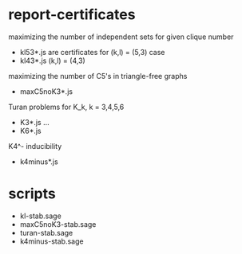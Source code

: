 # report-certificates

maximizing the number of independent sets for given clique number
- kl53*.js are certificates for (k,l) = (5,3) case
- kl43*.js                      (k,l) = (4,3)

maximizing the number of C5's in triangle-free graphs
- maxC5noK3*.js

Turan problems for K_k, k = 3,4,5,6
- K3*.js
...
- K6*.js

K4^- inducibility
- k4minus*.js


# scripts
- kl-stab.sage
- maxC5noK3-stab.sage
- turan-stab.sage
- k4minus-stab.sage
